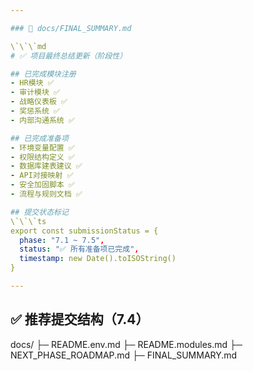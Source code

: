 ```yaml
---

### 📁 docs/FINAL_SUMMARY.md

\`\`\`md
# ✅ 项目最终总结更新（阶段性）

## 已完成模块注册
- HR模块 ✅
- 审计模块 ✅
- 战略仪表板 ✅
- 奖惩系统 ✅
- 内部沟通系统 ✅

## 已完成准备项
- 环境变量配置 ✅
- 权限结构定义 ✅
- 数据库建表建议 ✅
- API对接映射 ✅
- 安全加固脚本 ✅
- 流程与规则文档 ✅

## 提交状态标记
\`\`\`ts
export const submissionStatus = {
  phase: "7.1 ~ 7.5",
  status: "✅ 所有准备项已完成",
  timestamp: new Date().toISOString()
}

---
```


## ✅ 推荐提交结构（7.4）
docs/ 
├─ README.env.md 
├─ README.modules.md 
├─ NEXT_PHASE_ROADMAP.md 
├─ FINAL_SUMMARY.md

